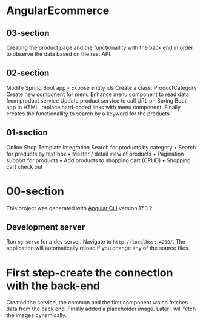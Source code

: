 # AngularEcommerce

## 03-section

Creating the product page and the functionallity with the back end in order to observe the data based on the rest API.

## 02-section

Modify Spring Boot app - Expose entity ids
Create a class: ProductCategory
Create new component for menu
Enhance menu component to read data from product service
Update product service to call URL on Spring Boot app
In HTML, replace hard-coded links with menu component.
Finally creates the functionallity to search by a keyword for the products

## 01-section

Online Shop Template Integration
Search for products by category
•
Search for products by text box
• Master / detail view of products
•
Pagination support for products
• Add products to shopping cart (CRUD)
•
Shopping cart check out

# 00-section

This project was generated with [Angular CLI](https://github.com/angular/angular-cli) version 17.3.2.

## Development server

Run `ng serve` for a dev server. Navigate to `http://localhost:4200/`. The application will automatically reload if you change any of the source files.

# First step-create the connection with the back-end

Created the service, the common and the first component which fetches data from the back end. Finally added a placeholder image. Later i will fetch the images dynamically.
